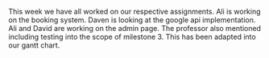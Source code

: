 
This week we have all worked on our respective assignments.
Ali is working on the booking system. Daven is looking at the google api implementation. Ali and David are working on the admin page. The professor also mentioned including testing into the scope of milestone 3. This has been adapted into our gantt chart. 